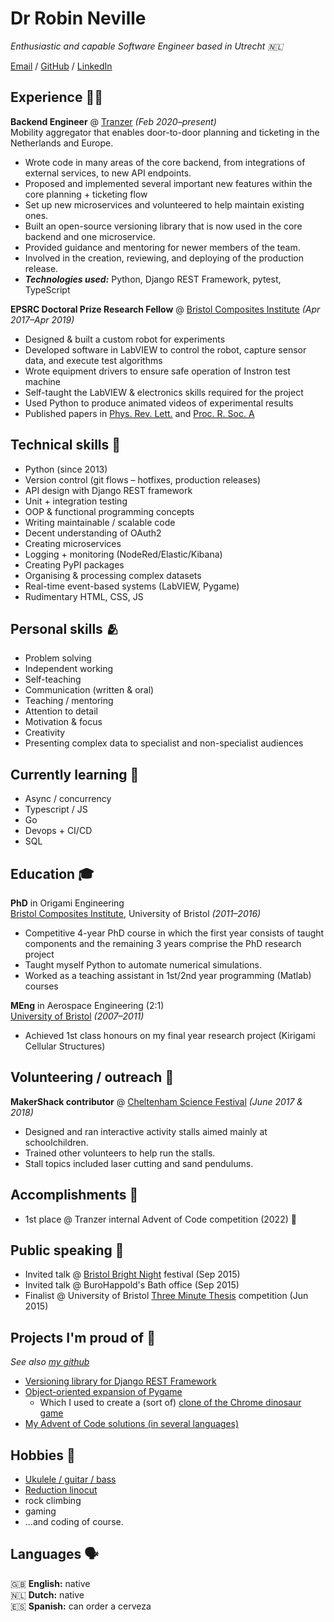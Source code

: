 # Dr Robin Neville

_Enthusiastic and capable Software Engineer based in Utrecht 🇳🇱_

[Email](mailto:robin.m.neville@gmail.com) / [GitHub](https://github.com/binnev/) / [LinkedIn](https://www.linkedin.com/in/robinneville/)

## Experience 🧑‍💻

[//]: # (todo: Maybe it'd be better to highlight one achievement per place? )

**Backend Engineer** @ [Tranzer](https://tranzer.com/) _(Feb 2020–present)_ <br>
Mobility aggregator that enables door-to-door planning and ticketing in the Netherlands and Europe.

- Wrote code in many areas of the core backend, from integrations of external services, to new API endpoints.  
- Proposed and implemented several important new features within the core planning + ticketing flow
- Set up new microservices and volunteered to help maintain existing ones.
- Built an open-source versioning library that is now used in the core backend and one microservice.
- Provided guidance and mentoring for newer members of the team. 
- Involved in the creation, reviewing, and deploying of the production release.
- **_Technologies used:_** Python, Django REST Framework, pytest, TypeScript

**EPSRC Doctoral Prize Research Fellow** @ [Bristol Composites Institute](http://www.bristol.ac.uk/composites/) _(Apr 2017–Apr 2019)_ <br>

- Designed & built a custom robot for experiments
- Developed software in LabVIEW to control the robot, capture sensor data, and execute test algorithms
- Wrote equipment drivers to ensure safe operation of Instron test machine
- Self-taught the LabVIEW & electronics skills required for the project
- Used Python to produce animated videos of experimental results
- Published papers in [Phys. Rev. Lett.](https://journals.aps.org/prl/abstract/10.1103/PhysRevLett.120.254101) and [Proc. R. Soc. A](https://royalsocietypublishing.org/doi/full/10.1098/rspa.2019.0576)

## Technical skills 🦾

- Python (since 2013)
- Version control (git flows – hotfixes, production releases)
- API design with Django REST framework
- Unit + integration testing
- OOP & functional programming concepts
- Writing maintainable / scalable code
- Decent understanding of OAuth2
- Creating microservices
- Logging + monitoring (NodeRed/Elastic/Kibana)
- Creating PyPI packages
- Organising & processing complex datasets
- Real-time event-based systems (LabVIEW, Pygame)
- Rudimentary HTML, CSS, JS

## Personal skills 🫂

- Problem solving
- Independent working
- Self-teaching
- Communication (written & oral)
- Teaching / mentoring
- Attention to detail
- Motivation & focus
- Creativity
- Presenting complex data to specialist and non-specialist audiences

## Currently learning 📖

- Async / concurrency
- Typescript / JS
- Go
- Devops + CI/CD
- SQL

## Education 🎓

**PhD** in Origami Engineering <br>
[Bristol Composites Institute](http://www.bristol.ac.uk/composites/), University of Bristol _(2011–2016)_

- Competitive 4-year PhD course in which the first year consists of taught components and the remaining 3 years comprise
  the PhD research project
- Taught myself Python to automate numerical simulations.
- Worked as a teaching assistant in 1st/2nd year programming (Matlab) courses

**MEng** in Aerospace Engineering (2:1) <br> 
[University of Bristol](https://www.bristol.ac.uk/) _(2007–2011)_
- Achieved 1st class honours on my final year research project (Kirigami Cellular Structures)

## Volunteering / outreach 🫶

**MakerShack contributor** @ [Cheltenham Science Festival](https://www.cheltenhamfestivals.com/science) _(June 2017 & 2018)_ <br>

- Designed and ran interactive activity stalls aimed mainly at schoolchildren.
- Trained other volunteers to help run the stalls.
- Stall topics included laser cutting and sand pendulums. 

## Accomplishments 🥲

- 1st place @ Tranzer internal Advent of Code competition (2022) 🌟

## Public speaking 🎤
- Invited talk @ [Bristol Bright Night](https://www.bristol.ac.uk/cabot/events/2015/bristol-bright-night.html) festival (Sep 2015)
- Invited talk @ BuroHappold's Bath office (Sep 2015)
- Finalist @ University of Bristol [Three Minute Thesis](http://www.bristol.ac.uk/engineering/news/2015/3mt.html) competition (Jun 2015)

## Projects I'm proud of 👾

_See also [my github](https://github.com/binnev)_

- [Versioning library for Django REST Framework](https://pypi.org/project/djangorestframework-versioning/)
- [Object-oriented expansion of Pygame](https://github.com/binnev/robingame)
  - Which I used to create a (sort of) [clone of the Chrome dinosaur game](https://github.com/binnev/dino-jump)
- [My Advent of Code solutions (in several languages)](https://github.com/binnev/advent-of-code)

## Hobbies 🎸

- [Ukulele / guitar / bass](https://www.youtube.com/watch?v=HFDQyDbb_vM&ab_channel=RobinNMusic)
- [Reduction linocut](https://www.instagram.com/wash_and_ink/)
- rock climbing
- gaming
- ...and coding of course.

## Languages 🗣️

🇬🇧 **English:** native <br>
🇳🇱 **Dutch:** native <br>
🇪🇸 **Spanish:** can order a cerveza <br>
